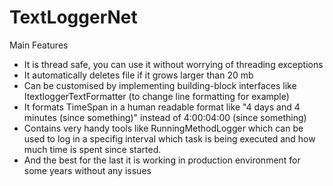 # TextLoggerNet

Main Features
* It is thread safe, you can use it without worrying of threading exceptions 
* It automatically deletes file if it grows larger than 20 mb
* Can be customised by implementing building-block interfaces like ItextloggerTextFormatter (to change line formatting for example)
* It formats TimeSpan in a human readable format like "4 days and 4 minutes (since something)" instead of 4:00:04:00 (since something)
* Contains very handy tools like RunningMethodLogger which can be used to log in a specifig interval which task is being executed and how much time is spent since started.
* And the best for the last it is working in production environment for some years without any issues
